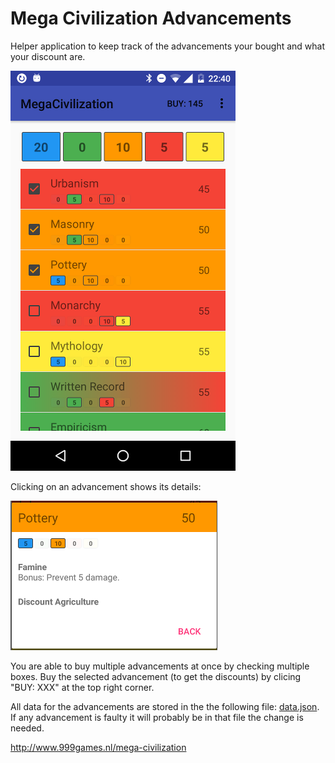 
# Mega Civilization Advancements

Helper application to keep track of the advancements your bought and what your discount are. 

![Screenshot](/docs/Screenshot.png)

Clicking on an advancement shows its details:

![Screenshot advancement](/docs/Screenshot_advancement.png)

You are able to buy multiple advancements at once by checking multiple boxes. Buy the selected advancement (to get the discounts) by clicing "BUY: XXX" at the top right corner.

All data for the advancements are stored in the the following file: [data.json](/app/src/main/assets/data.json). If any advancement is faulty it will probably be in that file the change is needed.

http://www.999games.nl/mega-civilization
